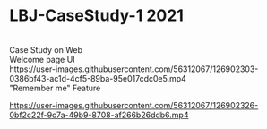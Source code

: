 # LBJ-CaseStudy-1 2021
<br>
Case Study on Web<br>
Welcome page UI<br>
https://user-images.githubusercontent.com/56312067/126902303-0386bf43-ac1d-4cf5-89ba-95e017cdc0e5.mp4
<br>
"Remember me" Feature


https://user-images.githubusercontent.com/56312067/126902326-0bf2c22f-9c7a-49b9-8708-af266b26ddb6.mp4




